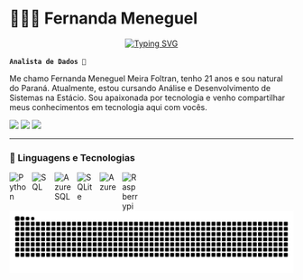 # 👩🏻‍💻 Fernanda Meneguel

<div align="center">
  <a href="https://git.io/typing-svg">
    <img src="https://readme-typing-svg.demolab.com?font=Fira+Code&weight=500&size=22&pause=1000&color=FF00F6&center=true&vCenter=true&random=false&width=524&lines=%E2%8A%B9+Welcome+to+my+profile!+%CB%99%E1%B5%95%CB%99+%E2%8A%B9+" alt="Typing SVG">
  </a>
</div>

**`Analista de Dados 🎲`**

Me chamo Fernanda Meneguel Meira Foltran, tenho 21 anos e sou natural do Paraná. Atualmente, estou cursando Análise e Desenvolvimento de Sistemas na Estácio. Sou apaixonada por tecnologia e venho compartilhar meus conhecimentos em tecnologia aqui com vocês.

<div> 
  <a href="https://www.linkedin.com/in/fernanda-foltran?utm_source=share&utm_campaign=share_via&utm_content=profile&utm_medium=ios_app" target="_blank"><img src="https://img.shields.io/badge/-LinkedIn-%230077B5?style=for-the-badge&logo=linkedin&logoColor=white" target="_blank"></a> 
    <a href = "mailto:meneguelfernanda938@gmail.com"><img src="https://img.shields.io/badge/-Gmail-%23333?style=for-the-badge&logo=gmail&logoColor=white" target="_blank"></a>
  <a href="https://www.instagram.com/nanda_meneguel?igsh=MTVsZ2ozZzh2ZzMwbA%3D%3D&utm_source=qr" target="_blank"><img src="https://img.shields.io/badge/-Instagram-%23E4405F?style=for-the-badge&logo=instagram&logoColor=white" target="_blank"></a>
</div>


---
### 🤖 Linguagens e Tecnologias


<img 
    align="left" 
    alt="Python" 
    title="Python"
    width="30px" 
    style="padding-right: 10px;" 
    src="https://cdn.jsdelivr.net/gh/devicons/devicon@latest/icons/python/python-original.svg" 
/>

 <img 
     align="left" 
    alt="SQL" 
    title="SQL"
    width="30px" 
    style="padding-right: 10px;" 
    src="https://cdn.jsdelivr.net/gh/devicons/devicon@latest/icons/microsoftsqlserver/microsoftsqlserver-original-wordmark.svg" 
 />
          

<img 
     align="left" 
    alt="AzureSQL" 
    title="AzureSQL"
    width="30px" 
    style="padding-right: 10px;"
    src="https://cdn.jsdelivr.net/gh/devicons/devicon@latest/icons/azuresqldatabase/azuresqldatabase-original.svg" />

<img 
     align="left" 
    alt="SQLite" 
    title="SQLite"
    width="30px" 
    style="padding-right: 10px;"
src="https://cdn.jsdelivr.net/gh/devicons/devicon@latest/icons/sqlite/sqlite-original-wordmark.svg" />
          
<img 
     align="left" 
    alt="Azure" 
    title="Azure"
    width="30px" 
    style="padding-right: 10px;"
    src="https://devicon-website.vercel.app/api/azure/original.svg"></img>

<img 
     align="left" 
    alt="Raspberrypi" 
    title="Raspberrypi"
    width="30px" 
    style="padding-right: 10px;"
src="https://devicon-website.vercel.app/api/raspberrypi/original.svg"></img>


<picture align="center">
  <source media="(prefers-color-scheme: dark)" srcset="https://raw.githubusercontent.com/nandameneguel/nandameneguel/output/github-contribution-grid-snake-dark.svg">
  <source media="(prefers-color-scheme: light)" srcset="https://raw.githubusercontent.com/nandameneguel/nandameneguel/output/github-contribution-grid-snake-dark.svg">
  <img align="center" alt="github contribution grid snake animation" src="https://raw.githubusercontent.com/nandameneguel/nandameneguel/output/github-contribution-grid-snake.svg">
</picture>
